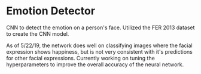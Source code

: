 # Emotion Detector
CNN to detect the emotion on a person's face.
Utilized the FER 2013 dataset to create the CNN model.


As of 5/22/19, the network does well on classifying images where the facial expression shows happiness, but is not very consistent with it's predictions for other facial expressions. Currently working on tuning the hyperparameters to improve the overall accuracy of the neural network.

